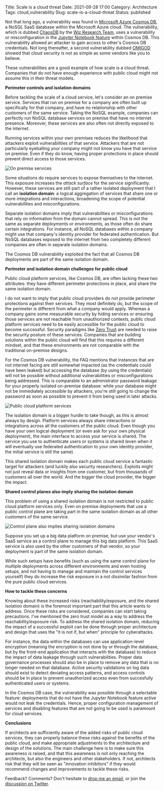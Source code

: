 Title: Scale is a cloud threat
Date: 2021-09-28 17:00
Category: Architecture
Tags: cloud,vulnerability
Slug: scale-is-a-cloud-threat
Status: published

Not that long ago, a vulnerability was found in [Microsoft Azure Cosmos
DB](https://docs.microsoft.com/en-us/azure/cosmos-db/), a NoSQL SaaS database
within the Microsoft Azure cloud. The vulnerability, which is dubbed
[ChaosDB](https://chaosdb.wiz.io/) by the [Wiz Research
Team](https://twitter.com/wiz_io), uses a vulnerability or misconfiguration in
the [Jupyter Notebook
feature](https://docs.microsoft.com/en-us/azure/cosmos-db/cosmosdb-jupyter-notebooks)
within Cosmos DB. This vulnerability allowed an attacker to gain access to
other's Cosmos DB credentials. Not long thereafter, a second vulnerability
dubbed
[OMIGOD](https://www.wiz.io/blog/omigod-critical-vulnerabilities-in-omi-azure)
showed that cloud security is not as simple as some vendors like you to believe.

These vulnerabilities are a good example of how scale is a cloud threat. Companies
that do not have enough experience with public cloud might not assume this in
their threat models.

**Perimeter controls and isolation domains**

Before tackling the scale of a cloud service, let's consider an on premise
service. Services that run on premise for a company are often built up
specifically for that company, and have no relationship with other customers of
the same service. Taking the NoSQL example, companies can perfectly run NoSQL
database services on premise that have no internet presence. Moreover, these
services are also often not directly exposed to the internet.

Running services within your own premises reduces the likelihood that attackers
exploit vulnerabilities of that service. Attackers that are not particularly
eyeballing your company might not know you have that service on premise. Even if
they do know, having proper protections in place should prevent direct access to
those services.

![On premise services]({static}/images/202109/cloud-scale-on-premise.png)

Some situations do require services to expose themselves to the internet. This
exposure increases the *attack surface* for the service significantly.
However, these services are still part of a rather isolated deployment that I
call an **isolation domain**: a logical aggregation of services that share
one or more integrations and interactions, broadening the scope of
potential vulnerabilities and misconfigurations.

Separate isolation domains imply that vulnerabilities or misconfigurations
that rely on information from the domain cannot spread. This is not the same as
separate deployments or environments, as those often do share certain
integrations. For instance, all NoSQL databases within a company might use that
company's identity provider for federated authentication. But NoSQL databases
exposed to the internet from two completely different companies are often in
separate isolation domains.

The Cosmos DB vulnerability exploited the fact that all Cosmos DB deployments
are part of the same isolation domain.

**Perimeter and isolation domain challenges for public cloud**

Public cloud platform services, like Cosmos DB, are often lacking these two
attributes: they have different perimeter protections in place, and share the
same isolation domain.

I do not want to imply that public cloud providers do not provide perimeter
protections against their services. They most definitely do, but the scope of
the perimeter is different from what a company would apply. Whereas a company
gains some measurable security by hiding services or ensuring those services are
not reachable from unauthorized contexts, public cloud platform services need to
be easily accessible for the public cloud to become successful. Security
paradigms like [Zero
Trust](https://www.nist.gov/publications/zero-trust-architecture) are needed to
raise the security posture of these services. Companies that are building
solutions within the public cloud will find that this requires a different
mindset, and that these environments are not comparable with the traditional
on-premise designs.

For the Cosmos DB vulnerability, the FAQ mentions that instances that are not
internet facing are still somewhat impacted (as the credentials could have been
leaked) but accessing the database (by using the credentials) will not be
possible without additional vulnerabilities or misconfigurations being
addressed. This is comparable to an administrator password leakage for your
properly isolated on-premise database: while your database might not be
immediately accessible by attackers, you're still going to change the password
as soon as possible to prevent it from being used in later attacks.

![Public cloud platform services]({static}/images/202109/cloud-scale-public-cloud.png)

The isolation domain is a bigger hurdle to take though, as this is almost always
by design. Platform services always share interactions or integrations across
all the customers of the public cloud. Even though you have your own logical
deployment (or even ask for your own physical deployment), the main interface to
access your service is shared. The service you use to authenticate users or
systems is shared (even when it will eventually use federated authentication to
your own identity provider, the initial service is still the same).

This shared isolation domain makes each public cloud service a fantastic target
for attackers (and luckily also security researchers). Exploits might not just
reveal data or insights from one customer, but from thousands of customers all
over the world. And the bigger the cloud provider, the bigger the impact.

**Shared control planes also imply sharing the isolation domain**

This problem of using a shared isolation domain is not restricted to public
cloud platform services only. Even on premise deployments that use a public
control plane are taking part in the same isolation domain as all other
customers of the same service.

![Control plane also implies sharing isolation domains]({static}/images/202109/cloud-scale-control-plane.png)

Suppose you set up a big data platform on premise, but use your vendor's SaaS
service as a control plane to manage this big data platform. This SaaS service
is also used by the other customers of that vendor, so your deployment is part
of the same isolation domain.

While such setups have benefits (such as using the same control plane for
multiple deployments across different environments and even hosting setups, and
not having to manage and maintain the control services yourself) they do
increase the risk exposure in a not dissimilar fashion from the pure public
cloud services.

**How to tackle these concerns**

Knowing about these increased risks (reachability/exposure, and the shared
isolation domain) is the foremost important part that this article wants to
address. Once these risks are considered, companies can start taking
precautions. I've mentioned the zero trust model as a way to address the
reachability/exposure risk. To address the shared isolation domain, reducing the
impact of a successful exploit can be done through proper architecture and
design that uses the "it is not if, but when" principle for cyberattacks.

For instance, the data within the databases can use application-level encryption
(meaning the encryption is not done by or through the database, but by the
front-end application that interacts with the database) to reduce the impact of
data leakage through such vulnerabilities. Proper data governance processes
should also be in place to remove any data that is no longer needed on that
database. Active security validations on log data should exist to detect
deviating access patterns, and access controls should be in place to prevent
unauthorized access even from succesfully authenticated users or systems.

In the Cosmos DB case, the vulnerability was possible through a selectable
feature: deployments that do not have the Jupyter Notebook feature active would
not leak the credentials. Hence, proper configuration management of services and
disabling features that are not going to be used is paramount for cloud
services.

**Conclusions**

If architects are sufficiently aware of the added risks of public cloud
services, they can properly balance these risks against the benefits of the
public cloud, and make appropriate adjustments to the architecture and design of
the solutions. The main challenge here is to make sure this awareness is raised,
and that this awareness is not only reaching the architects, but also the
engineers and other stakeholders. If not, architects risk that they will be seen
as "innovation inhibitors" if they would recommend changes and improvements to
tackle these risks.

Feedback? Comments? Don't hesitate to [drop me an
email](mailto:sven.vermeulen@siphos.be), or join the [discussion on
Twitter](TODO).

<!-- PELICAN_END_SUMMARY -->
